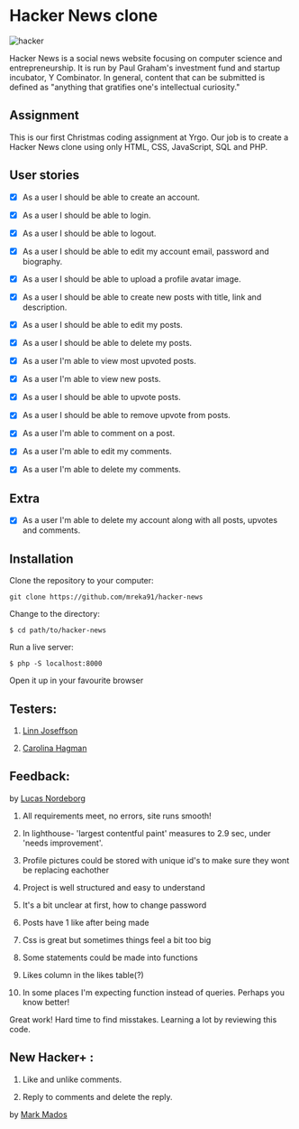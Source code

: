 # Hacker News clone

![hacker](https://media.giphy.com/media/LcfBYS8BKhCvK/giphy.gif)

Hacker News is a social news website focusing on computer science and entrepreneurship. It is run by Paul Graham's investment fund and startup incubator, Y Combinator. In general, content that can be submitted is defined as "anything that gratifies one's intellectual curiosity."

## Assignment

This is our first Christmas coding assignment at Yrgo. Our job is to create a Hacker News clone using only HTML, CSS, JavaScript, SQL and PHP.

## User stories

- [x] As a user I should be able to create an account.

- [x] As a user I should be able to login.

- [x] As a user I should be able to logout.

- [x] As a user I should be able to edit my account email, password and biography.

- [x] As a user I should be able to upload a profile avatar image.

- [x] As a user I should be able to create new posts with title, link and description.

- [x] As a user I should be able to edit my posts.

- [x] As a user I should be able to delete my posts.

- [x] As a user I'm able to view most upvoted posts.

- [x] As a user I'm able to view new posts.

- [x] As a user I should be able to upvote posts.

- [x] As a user I should be able to remove upvote from posts.

- [x] As a user I'm able to comment on a post.

- [x] As a user I'm able to edit my comments.

- [x] As a user I'm able to delete my comments.

## Extra

- [x] As a user I'm able to delete my account along with all posts, upvotes and comments.

## Installation

Clone the repository to your computer:

```
git clone https://github.com/mreka91/hacker-news
```

Change to the directory:

```
$ cd path/to/hacker-news
```

Run a live server:

```
$ php -S localhost:8000
```

Open it up in your favourite browser

## Testers:

1. [Linn Joseffson](https://github.com/LinnJosefsson)

2. [Carolina Hagman](https://github.com/carolinahagman)

## Feedback:

by [Lucas Nordeborg](https://github.com/pnpjss/lafamilia)

1. All requirements meet, no errors, site runs smooth!

1. In lighthouse- 'largest contentful paint' measures to 2.9 sec, under 'needs improvement'.

1. Profile pictures could be stored with unique id's to make sure they wont be replacing eachother

1. Project is well structured and easy to understand

1. It's a bit unclear at first, how to change password

1. Posts have 1 like after being made

1. Css is great but sometimes things feel a bit too big

1. Some statements could be made into functions

1. Likes column in the likes table(?)

1. In some places I'm expecting function instead of queries. Perhaps you know better!

Great work! Hard time to find misstakes. Learning a lot by reviewing this code.

## New Hacker+ :

1. Like and unlike comments.

2. Reply to comments and delete the reply.

by [Mark Mados](https://github.com/MadosMark)
